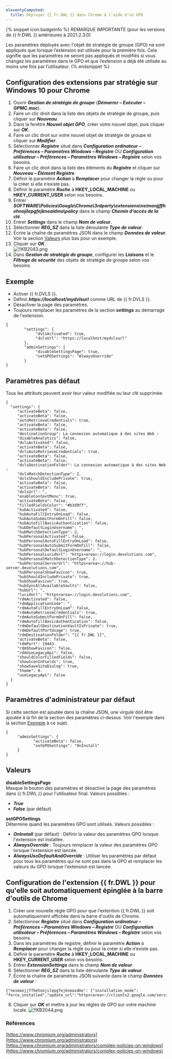 ```yaml
---
eleventyComputed:
  title: Déployer {{ fr.DWL }} dans Chrome à l'aide d'un GPO
---
```

{% snippet icon.badgeInfo %} 
REMARQUE IMPORTANTE (pour les versions de {{ fr.DWL }} antérieures à 2021.2.3.0)  

Les paramètres déployés avec l'objet de stratégie de groupe (GPO) ne sont appliqués que lorsque l’extension est utilisée pour la première fois. Cela signifie que les paramètres ne seront pas appliqués et modifiés si vous changez les paramètres dans le GPO et que l’extension a déjà été utilisée au moins une fois par l’utilisateur. 
{% endsnippet %}  
 
## Configuration des extensions par stratégie sur Windows 10 pour Chrome 
1. Ouvrir ***Gestion de stratégie de groupe*** (***Démarrer – Exécuter – GPMC.msc***). 
1. Faire un clic droit dans la liste des objets de stratégie de groupe, puis cliquer sur ***Nouveau***. 
1. Dans la fenêtre ***Nouvel objet GPO***, créer votre nouvel objet, puis cliquer sur ***OK***. 
1. Faire un clic droit sur votre nouvel objet de stratégie de groupe et cliquer sur ***Modifier***. 
1. Sélectionner ***Registre*** situé dans ***Configuration ordinateur – Préférences – Paramètres Windows – Registre*** OU ***Configuration utilisateur – Préférences – Paramètres Windows – Registre*** selon vos besoins. 
1. Faire un clic droit dans la liste des éléments du ***Registre*** et cliquer sur ***Nouveau – Élément Registre***. 
1. Définir le paramètre ***Action*** à ***Remplacer*** pour changer la règle ou pour la créer si elle n’existe pas. 
1. Définir le paramètre ***Ruche*** à **HKEY_LOCAL_MACHINE** ou **HKEY_CURRENT_USER** selon vos besoins. 
1. Entrer ***SOFTWARE\Policies\Google\Chrome\3rdparty\extensions\neimonjjffhehnojilepgfejkneaidmo\policy*** dans le champ ***Chemin d’accès de la clé***. 
1. Entrer ***Settings*** dans le champ ***Nom de valeur***. 
1. Sélectionner ***REG_SZ*** dans la liste déroulante ***Type de valeur***. 
1. Écrire la chaîne de paramètres JSON dans le champ ***Données de valeur***. Voir la section <a href="valeurs">Valeurs</a> plus bas pour un exemple. 
1. Cliquer sur ***OK***.  
![!!KB2043.png](https://webdevolutions.azureedge.net/docs/fr/kb/KB2043.png) 
1. Dans ***Gestion de stratégie de groupe***, configurer les ***Liaisons*** et le ***Filtrage de sécurité*** des objets de stratégie de groupe selon vos besoins.  

## Exemple <a name="Exemple"></a>

* Activer {{ fr.DVLS }}. 
* Définir ***https<area>://localhost/mydvlsurl*** comme URL de {{ fr.DVLS }}. 
* Désactiver la page des paramètres. 
* Toujours remplacer les paramètres de la section ***settings*** au démarrage de l'extension. 
```
{  
        "settings": {  
             "dvlsActivated": true,  
             "dvlsUrl": "https://localhost/mydvlsurl"  
        },  
        "adminSettings": {  
             "disableSettingsPage": true,  
             "setGPOSettings": "AlwaysOverride"  
        }  
}  
```

## Paramètres pas défaut 
Tous les attributs peuvent avoir leur valeur modifiée ou leur clé supprimée.  
```
{
  "settings": {
     "activateBeta": false,  
     "activateBeta": false,  
     "autoRetrieveCredentials": true,  
     "activateBeta": false,  
     "activateBeta": false,  
     "destinationGroup": La connexion automatique à des sites Web :  
     "disableAnalytics": false,  
     "dvlsActivated": false,  
     "activateBeta": false,  
     "dvlsAutoRetrieveCredentials": true,  
     "activateBeta": false,  
     "activateBeta": false,  
     "dvlsDestinationFolder": La connexion automatique à des sites Web :  
     "dvlsMatchDetectionType": 2,  
     "dvlsShouldIncludePrivate": true,  
     "activateBeta": false,  
     "activateBeta": false,  
     "dvlsUrl": ",  
     "enableContextMenu": true,  
     "activateBeta": false,  
     "filledFieldsColor": "#b3d9ff",  
     "hubActivated": false,  
     "hubAutoFillEntryOnLoad": false,  
     "hubAutoSubmitFormOnFill": false,  
     "hubAutofillBasicAuthentication": false,  
     "hubDefaultLoginUsername": ",  
     "hubMatchDetectionType": 2,  
     "hubPersonalActivated": false,  
     "hubPersonalAutoFillEntryOnLoad": false,  
     "hubPersonalAutoSubmitFormOnFill": false,  
     "hubPersonalDefaultLoginUsername": ",  
     "hubPersonalLucidUrl": "https<area>://login.devolutions.com",  
     "hubPersonalMatchDetectionType": 2.  
     "hubPersonalServerUrl": "https<area>://hub-server.devolutions.com",  
     "hubPersonalShowFavicon": true,  
     "hubShouldIncludePrivate": true,  
     "hubShowFavicon": true,  
     "hubSyncAllAvailableVaults": false,  
     "hubUrl": ",  
     "lucidUrl": "https<area>://login.devolutions.com",  
     "rdmActivated": false,  
     "rdmApplicationCode": ",  
     "rdmAutoFillEntryOnLoad": false,  
     "rdmAutoRetrieveCredentials": true,  
     "rdmAutoSubmitFormOnFill": false,  
     "rdmAutofillBasicAuthentication": false,  
     "rdmDefaultDestinationVaultIsPrivate": true,  
     "rdmDefaultPortUsage": true,  
     "rdmDestinationFolder": "{{ fr.DWL }}",  
     "activateBeta": false,  
     "rdmPort": 19443.  
     "rdmShowFavicon": false,  
     "rdmUseLegacyApi": false,  
     "shouldColorFilledFields": false,  
     "showIconInFields": true,  
     "showSaveSiteDialog": true,  
     "theme": 0.  
     "useLegacyApi": false  
  }
}  
```
## Paramètres d'administrateur par défaut 

Si cette section est ajoutée dans la chaîne JSON, une virgule doit être ajoutée à la fin de la section des paramètres ci-dessus. Voir l'exemple dans la section <a href="#Exemple">Exemple</a> à ce sujet.
```
{  
     "adminSettings": {  
            "activateBeta": false,  
            "setGPOSettings": "OnInstall"  
     }  
}  
```
## Valeurs 
<a name="valeurs"></a>

**disableSettingsPage**  
Masque le bouton des paramètres et désactive la page des paramètres dans {{ fr.DWL }} pour l'utilisateur final. 
Valeurs possibles : 
* ***True*** 
* ***False*** (par défaut) 

**setGPOSettings**  
Détermine quand les paramètres GPO sont utilisés. 
Valeurs possibles : 
* ***OnInstall*** (par défaut) : Définir la valeur des paramètres GPO lorsque l'extension est installée. 
* ***AlwaysOverride*** : Toujours remplacer la valeur des paramètres GPO lorsque l'extension est lancée. 
* ***AlwaysUseDefaultAndOverride*** : Utiliser les paramètres par défaut pour tous les paramètres qui ne sont pas dans la GPO et remplacer les valeurs du GPO lorsque l'extension est lancée. 

## Configuration de l'extension {{ fr.DWL }} pour qu'elle soit automatiquement épinglée à la barre d'outils de Chrome 
1. Créer une nouvelle règle GPO pour que l'extention {{ fr.DWL }} soit automatiquement affichée dans la barre d'outils de Chrome. 
1. Sélectionner ***Registre*** situé dans ***Configuration ordinateur – Préférences – Paramètres Windows – Registre*** OU ***Configuration utilisateur – Préférences – Paramètres Windows – Registre*** selon vos besoins. 
1. Dans les paramètres de registre, définir le paramètre ***Action*** à ***Remplacer*** pour changer la règle ou pour la créer si elle n’existe pas. 
1. Définir le paramètre ***Ruche*** à **HKEY_LOCAL_MACHINE** ou **HKEY_CURRENT_USER** selon vos besoins. 
1. Entrer ***ExtensionSettings*** dans le champ ***Nom de valeur***. 
1. Sélectionner ***REG_SZ*** dans la liste déroulante ***Type de valeur***. 
1. Écrire la chaîne de paramètres JSON suivante dans le champ ***Données de valeur*** : 
```
{"neimonjjffhehnojilepgfejkneaidmo": {"installation_mode":  
"force_installed","update_url":"https<area>://clients2.google.com/service/update2/crx","toolbar_pin":"force_pinned"}}  
```
8. Cliquer sur ***OK*** et mettre à jour les règles de GPO sur votre machine locale. 
![!!KB2044.png](https://webdevolutions.azureedge.net/docs/fr/kb/KB2044.png) 
### Références 
[https://www.chromium.org/administrators](https://www.chromium.org/administrators)  
[https://www.chromium.org/administrators/complex-policies-on-windows](https://www.chromium.org/administrators/complex-policies-on-windows) 
